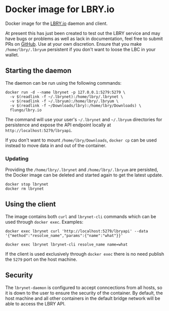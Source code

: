 # Docker image for LBRY.io

Docker image for the [LBRY.io](https://lbry.io) daemon and client.

At present this has just been created to test out the LBRY service and may have bugs or problems as well as lack in documentation, feel free to submit PRs on [GitHub](https://github.com/flungo-docker/lbry.io). Use at your own discretion. Ensure that you make `/home/lbry/.lbryum` persistent if you don't want to loose the LBC in your wallet.

## Starting the daemon

The daemon can be run using the following commands:

```
docker run -d --name lbrynet -p 127.0.0.1:5279:5279 \
  -v $(readlink -f ~/.lbrynet):/home/lbry/.lbrynet \
  -v $(readlink -f ~/.lbryum):/home/lbry/.lbryum \
  -v $(readlink -f ~/Downloads/lbry):/home/lbry/Downloads) \
  flungo/lbry.io
```

The command will use your user's `~/.lbrynet` and `~/.lbryum` directories for persistence and expose the API endpoint locally at `http://localhost:5279/lbryapi`.

If you don't want to mount `/home/lbry/Downloads`, `docker cp` can be used instead to move data in and out of the container.

### Updating

Providing the `/home/lbry/.lbrynet` and `/home/lbry/.lbryum` are persisted, the Docker image can be deleted and started again to get the latest update.

```
docker stop lbrynet
docker rm lbrynet
```

## Using the client

The image contains both `curl` and `lbrynet-cli` commands which can be used through `docker exec`. Examples:

```
docker exec lbrynet curl 'http://localhost:5279/lbryapi' --data '{"method":"resolve_name","params":{"name":"what"}}'
```

```
docker exec lbrynet lbrynet-cli resolve_name name=what
```

If the client is used exclusively through `docker exec` there is no need publish the `5279` port on the host machine.

## Security

The `lbrynet-daemon` is configured to accept conncections from all hosts, so it is down to the user to ensure the security of the container. By default, the host machine and all other containers in the default bridge network will be able to access the LBRY API.
